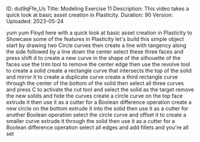ID: dut9qFfe_Us
Title: Modeling Exercise 11
Description: This video takes a quick look at basic asset creation in Plasticity.
Duration: 90
Version: 
Uploaded: 2023-05-24

yum yum Floyd here with a quick look at
basic asset creation in Plasticity to
Showcase some of the features in
Plasticity let's build this simple
object start by drawing two Circle
curves then create a line with tangency
along the side followed by a line down
the center
select these three faces and press shift
d to create a new curve in the shape of
the silhouette of the faces
use the trim tool to remove the center
edge
then use the revolve tool to create a
solid
create a rectangle curve that intersects
the top of the solid and mirror it to
create a duplicate curve
create a third rectangle curve through
the center of the bottom of the solid
then select all three curves
and press C to activate the cut tool and
select the solid as the target
remove the new solids and hide the
curves
create a circle curve on the top face
extrude it then use it as a cutter for a
Boolean difference operation
create a new circle on the bottom
extrude it into the solid then use it as
a cutter for another Boolean operation
select the circle curve and offset it to
create a smaller curve extrude it
through the solid then use it as a
cutter for a Boolean difference
operation
select all edges and add fillets and
you're all set


